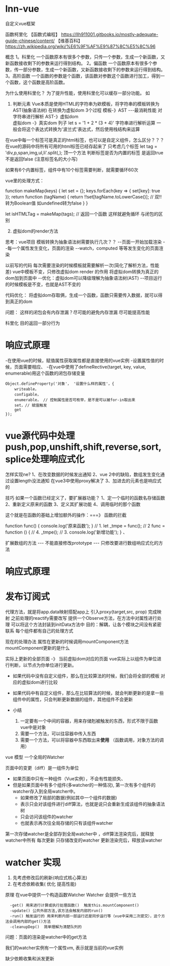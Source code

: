 # lnn-vue
自定义vue框架

函数柯里化
【函数式编程】 https://llh911001.gitbooks.io/mostly-adequate-guide-chinese/content/
【维基百科】   https://zh.wikipedia.org/wiki/%E6%9F%AF%E9%87%8C%E5%8C%96

概念
1。科里化  一个函数原本有很多个参数，只传一个参数，生成一个新函数，又新函数接收剩下的参数来运行得到结构。
2。偏函数  一个函数原本有很多个参数，传一部分参数，生成一个新函数，又新函数接收剩下的参数来运行得到结构。
3。高阶函数  一个函数的参数是个函数，该函数对参数这个函数进行加工，得到一个函数，这个函数是高阶函数。


为什么使用科里化？
为了提升性能，使用科里化可以缓存一部分功能。
如
1. 判断元素
Vue本质是使用HTML的字符串为欸模板，将字符串的模板转换为AST(抽象语法树) 在转换为虚拟dom
3个过程
模板-》AST  ---最消耗性能  对字符串进行解析
AST-》虚拟dom  
虚拟dom -》真实dom
列子
let s = '1 + 2 * (3 + 4)' 字符串进行解析运算
一般会将这个表达式转换为'波兰式'表达式，然后使用栈结构来运算

在vue中每一个标签可是真正的html标签，也可以是自定义组件，怎么区分？？？
在vue的源码中将所有可用的html标签已经存起来了
只考虑几个标签
let tag = 'div,p,span,img,ul,li'.split(,);
顶一个方法 判断标签是否为内置的标签  是返回true  不是返回false (注意标签名的大小写)

如果有6个内置标签，组件中有10个标签需要判断，就需要循环60次

vue里的处理方式：

function makeMap(keys) {
    let set = {};
    keys.forEach(key => {
        set[key]: true
    });
    return function (tagName) {
        return !!set[tagName.toLowerCase()]; // 双!!转为Boolean值 如undefined转为false
    }
}

let isHTMLTag = makeMap(tags); // 返回一个函数  这样就避免循环  与闭包的区别

2. 虚拟dom的render方法

思考：vue项目 模板转换为抽象语法树需要执行几次？？
--页面一开始加载渲染
--每一个属性发生变化，页面的渲染
--watch，computed 等等发生变化的页面渲染

以前写的代码  每次需要渲染的时候模板就需要解析一次(简化了解析方法，性能差)
vue中模板不变，只修改虚拟dom
render 的作用 将虚拟dom转换为真正的dom加到页面中
--优化：虚拟dom可以降级理解为抽象语法树(AST)
--项目运行的时候模板是不变，也就是AST不变的

代码优化： 将虚拟dom存取俩，生成一个函数，函数只需要传入数据，就可以得到真正的dom




问题：
这样的闭包会有内存泄漏？尽可能的避免内存泄漏  尽可能提高性能

科里化   目的返回一部分行为


# 响应式原理
-在使用vue的时候，赋值属性获取属性都是直接使用的vue实例
-设置属性值的时候，页面需要相应、
-在vue中使用了defineRective(target, key, value, enumerable)用这个函数的闭包存储变量

```
Object.defineProperty('对象'， '设置什么样的属性'，{
    writeable，
    configable，
    enumerable， // 控制属性是否可枚举，是不是可以被for-in取出来
    set，// 赋值触发
    get
});

```
 # vue源代码中处理push,pop,unshift,shift,reverse,sort,splice处理响应式化
 怎样实现ne?
1、在改变数据的时候发出通知
2、vue 2中的缺陷，数组发生变化通过设置length没法通知  在vue3中使用proxy解决了
3、加进去的元素也是响应式的

技巧
如果一个函数已经定义了，要扩展器功能？
1、定一个临时的函数名存储函数
2、重新定义原来的函数
3、定义其扩展功能
4、调用临时的那个函数

这个就是在函数的基础上增加额外的操作：===》 函数的拦截


function func() {
    console.log('原来函数');
}
// 1.
let _tmpe = func();
// 2 
func = function () {
    // 4.
    _tmpe();
    // 3.
    console.log('新增功能');
}
、

扩展数组的方法
--- 不能直接修改prototype
--- 只修改要进行数组响应式化的方法

# 响应式原理


# 发布订阅式
代理方法，就是将app.data映射搭配app上 引入proxy(target,src, prop) 完成映射
之前处理的reactify需要改写 提供一个Observe方法，在方法中对属性进行处理
可以将这个方法封装到initData方法中
目的：解耦，让各个模块之间没有紧密联系  每个组件都有自己的处理方式

现在的处理办法  属性在更新的时候调用mountComponent方法  mountComponent更新的是什么

实际上更新的全部页面 -》 当前虚拟dom对应的页面
 vue实际上以组件为单位进行判断，以节点为你单位进行更新。

- 如果代码中没有自定义组件，那么在比较算法的时候，我们会将全部的模板 对应的虚拟dom进行比较
- 如果代码中有自定义组件，那么在比较算法的时候，就会判断更新的是拿一些组件中的属性，只会判断更新数据的组件，其他组件不会更新


- 小结
  1. 一定要有一个中间的容器，用来存储剋被触发的东西，形式不限于函数 vue中是对象
  2. 需要一个方法，可以往容器中传入东西
  3. 需要一个方法，可以将容器中东西取出来**使用** （函数调用，对象方法的调用）

vue 模型 一个全局的Watcher

页面中的变更（diff）是一组件为单位

- 如果页面中只有一种组件（Vue实例），不会有性能损失、
- 但是如果页面中有多个组件(多watcher的一种情况), 第一次有多个组件的watcher存入到全局watcher中。
  - 如果修改了局部的数据(例如其中一个组件的数据)
  - 表示只会对该组件进行diff算法，也就是说只会重新生成该组件的抽象语法树
  - 只会访问该组件的watcher
  - 也就表示再次往全局存储的只有该组件watcher

第一次存储watcher是全部存到全局watcher中 ，diff算法渲染完后，就释放watcher中所有
每次更新 只存储改变的watcher  更新渲染完后，释放该watcher

# watcher 实现
1. 先考虑修改后的刷新(响应式核心算法)
2. 在考虑依赖收集( 优化 提高性能)

原理  在vue中提供一个构造函数Watcher
      Watcher 会提供一些方法

      -get() 用来进行计算或执行处理函数()  触发this.mountComponent()
      -update() 公共外部方法,该方法会触发内部的run()
      -run() 触发运行的 用来判断内部一部运行还是同步运行等（vue中采用二次提交），这个方法会调用内部的get()方法
      -cleanupDep()  简单理解为清楚队列的

问题：页面的渲染是watcher中的get方法

我们的watcher实例有一个属性vm, 表示就是当前的vue实例

缺少依赖收集和派发更新